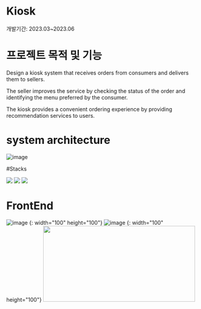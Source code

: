 # Kiosk
개발기간: 2023.03~2023.06

# 프로젝트 목적 및 기능
Design a kiosk system that receives orders from consumers and delivers them to sellers.

The seller improves the service by checking the status of the order and identifying the menu preferred by the consumer.

The kiosk provides a convenient ordering experience by providing recommendation services to users.

# system architecture
![image](https://github.com/Jaehyunnnlee/Kiosk/assets/117609943/3153cc15-d497-438d-a6b0-2b56b26fdc84)

#Stacks

<img src="https://img.shields.io/badge/python-3776AB?style=for-the-badge&logo=python&logoColor=white"> <img src="https://img.shields.io/badge/mariaDB-003545?style=for-the-badge&logo=mariaDB&logoColor=white"> <img src="https://img.shields.io/badge/flask-000000?style=for-the-badge&logo=flask&logoColor=white">

# FrontEnd
![image](https://github.com/Jaehyunnnlee/Kiosk/assets/117609943/e7b5eac6-8a20-4f1d-ba9c-d7c69518f07a) {: width="100" height="100"} ![image](https://github.com/Jaehyunnnlee/Kiosk/assets/117609943/353c9184-da48-43e2-a218-db82232fcec2) {: width="100" height="100"}
<img src="(https://github.com/Jaehyunnnlee/Kiosk/assets/117609943/e7b5eac6-8a20-4f1d-ba9c-d7c69518f07a" width="400" height="200">


